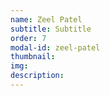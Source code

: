 ```yaml
---
name: Zeel Patel
subtitle: Subtitle 
order: 7
modal-id: zeel-patel
thumbnail: 
img: 
description: 
---
```

